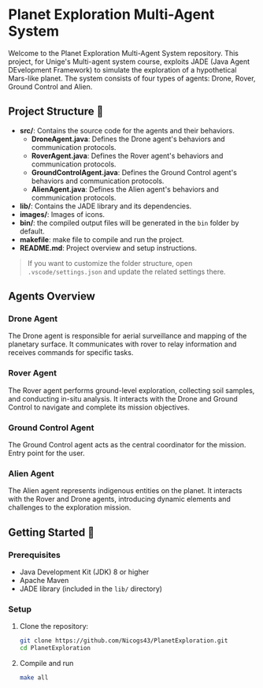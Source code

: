 # Planet Exploration Multi-Agent System

Welcome to the Planet Exploration Multi-Agent System repository. This project, for Unige's Multi-agent system course, exploits JADE (Java Agent DEvelopment Framework) to simulate the exploration of a hypothetical Mars-like planet. The system consists of four types of agents: Drone, Rover, Ground Control and Alien.

## Project Structure 📂

- **src/**: Contains the source code for the agents and their behaviors.
  - **DroneAgent.java**: Defines the Drone agent's behaviors and communication protocols.
  - **RoverAgent.java**: Defines the Rover agent's behaviors and communication protocols.
  - **GroundControlAgent.java**: Defines the Ground Control agent's behaviors and communication protocols.
  - **AlienAgent.java**: Defines the Alien agent's behaviors and communication protocols.
- **lib/**: Contains the JADE library and its dependencies.
- **images/**: Images of icons.
- **bin/**: the compiled output files will be generated in the `bin` folder by default.
- **makefile**: make file to compile and run the project.
- **README.md**: Project overview and setup instructions.

> If you want to customize the folder structure, open `.vscode/settings.json` and update the related settings there.

## Agents Overview

### Drone Agent
The Drone agent is responsible for aerial surveillance and mapping of the planetary surface. It communicates with rover to relay information and receives commands for specific tasks.

### Rover Agent
The Rover agent performs ground-level exploration, collecting soil samples, and conducting in-situ analysis. It interacts with the Drone and Ground Control to navigate and complete its mission objectives.

### Ground Control Agent
The Ground Control agent acts as the central coordinator for the mission. Entry point for the user.

### Alien Agent
The Alien agent represents indigenous entities on the planet. It interacts with the Rover and Drone agents, introducing dynamic elements and challenges to the exploration mission.

## Getting Started 🚀

### Prerequisites
- Java Development Kit (JDK) 8 or higher
- Apache Maven
- JADE library (included in the `lib/` directory)

### Setup

1. Clone the repository:
   ```bash
   git clone https://github.com/Nicogs43/PlanetExploration.git
   cd PlanetExploration

2. Compile and run
    ```bash
    make all
